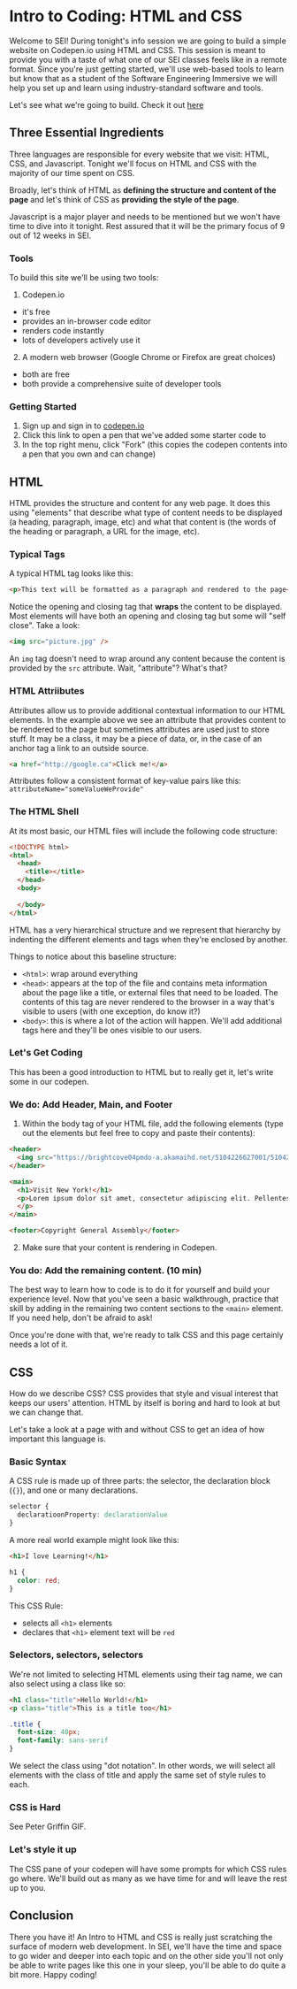 # Intro to Coding: HTML and CSS

Welcome to SEI! During tonight's info session we are going to build a simple website on Codepen.io using HTML and CSS. This session is meant to provide you with a taste of what one of our SEI classes feels like in a remote format. Since you're just getting started, we'll use web-based tools to learn but know that as a student of the Software Engineering Immersive we will help you set up and learn using industry-standard software and tools.

Let's see what we're going to build. Check it out [here](http://intro-to-html-css.surge.sh/)

## Three Essential Ingredients
Three languages are responsible for every website that we visit: HTML, CSS, and Javascript. Tonight we'll focus on HTML and CSS with the majority of our time spent on CSS.

Broadly, let's think of HTML as **defining the structure and content of the page** and let's think of CSS as **providing the style of the page**.

Javascript is a major player and needs to be mentioned but we won't have time to dive into it tonight. Rest assured that it will be the primary focus of 9 out of 12 weeks in SEI.

### Tools
To build this site we'll be using two tools:
1. Codepen.io
  - it's free
  - provides an in-browser code editor
  - renders code instantly
  - lots of developers actively use it
2. A modern web browser (Google Chrome or Firefox are great choices)
  - both are free
  - both provide a comprehensive suite of developer tools

### Getting Started
1. Sign up and sign in to [codepen.io](http://codepen.io)
2. Click this link to open a pen that we've added some starter code to
3. In the top right menu, click "Fork" (this copies the codepen contents into a pen that you own and can change)

## HTML
HTML provides the structure and content for any web page. It does this using "elements" that describe what type of content needs to be displayed (a heading, paragraph, image, etc) and what that content is (the words of the heading or paragraph, a URL for the image, etc).

### Typical Tags
A typical HTML tag looks like this:

```html
<p>This text will be formatted as a paragraph and rendered to the page</p>
```

Notice the opening and closing tag that **wraps** the content to be displayed. Most elements will have both an opening and closing tag but some will "self close". Take a look:

```html
<img src="picture.jpg" />
```

An `img` tag doesn't need to wrap around any content because the content is provided by the `src` attribute. Wait, "attribute"? What's that?

### HTML Attriibutes
Attributes allow us to provide additional contextual information to our HTML elements. In the example above we see an attribute that provides content to be rendered to the page but sometimes attributes are used just to store stuff. It may be a class, it may be a piece of data, or, in the case of an anchor tag a link to an outside source.

```html
<a href="http://google.ca">Click me!</a>
```

Attributes follow a consistent format of key-value pairs like this: `attributeName="someValueWeProvide"`

### The HTML Shell
At its most basic, our HTML files will include the following code structure:

```html
<!DOCTYPE html>
<html>
  <head>
    <title></title>
  </head>
  <body>
    
  </body>
</html>
```

HTML has a very hierarchical structure and we represent that hierarchy by indenting the different elements and tags when they're enclosed by another.

Things to notice about this baseline structure:
- `<html>`: wrap around everything
- `<head>`: appears at the top of the file and contains meta information about the page like a title, or external files that need to be loaded. The contents of this tag are never rendered to the browser in a way that's visible to users (with one exception, do know it?)
- `<body>`: this is where a lot of the action will happen. We'll add additional tags here and they'll be ones visible to our users.

### Let's Get Coding
This has been a good introduction to HTML but to really get it, let's write some in our codepen.

### We do: Add Header, Main, and Footer
1. Within the body tag of your HTML file, add the following elements (type out the elements but feel free to copy and paste their contents):

```html
<header>
  <img src="https://brightcove04pmdo-a.akamaihd.net/5104226627001/5104226627001_5244714388001_5205235439001-vs.jpg?pubId=5104226627001&amp;videoId=5205235439001">
</header>

<main>
  <h1>Visit New York!</h1>
  <p>Lorem ipsum dolor sit amet, consectetur adipiscing elit. Pellentesque placerat, sapien non lacinia consequat, massa just dictum lorem, pharetra rutrum purus sapien eget nunc. Proin ullamcorper euismod ex semper condimentum. Curabitur mattis dapibus eros at fringilla. Curabitur quis tempus sem. Mauris orci arcu, ultricies nec velit non, eleifend sagittis nunc. Nam eget massa in magna commodo volutpat at nec felis. Pellentesque sit amet semper justo, molestie pulvinar nunc. Class aptent taciti sociosqu ad litora torquent per conubia nostra, per inceptos himenaeos. Quisque gravida rhoncus ligula necultrices. Vivamus sit amet porta nisi. Vivamus lectus eros, iaculis non tellus at, finibus hendrerit felis.
  </p>
</main>

<footer>Copyright General Assembly</footer>
```

2. Make sure that your content is rendering in Codepen.

### You do: Add the remaining content. (10 min)
The best way to learn how to code is to do it for yourself and build your experience level. Now that you've seen a basic walkthrough, practice that skill by adding in the remaining two content sections to the `<main>` element. If you need help, don't be afraid to ask!

Once you're done with that, we're ready to talk CSS and this page certainly needs a lot of it.

## CSS
How do we describe CSS? CSS provides that style and visual interest that keeps our users' attention. HTML by itself is boring and hard to look at but we can change that.

Let's take a look at a page with and without CSS to get an idea of how important this language is.

### Basic Syntax

A CSS rule is made up of three parts: the selector, the declaration block (`{}`), and one or many declarations.

```css
selector {
  declaratioonProperty: declarationValue
}
```

A more real world example might look like this:

```html
<h1>I love Learning!</h1>
```

```css
h1 {
  color: red;
}
```

This CSS Rule:
- selects all `<h1>` elements
- declares that `<h1>` element text will be `red`

### Selectors, selectors, selectors
We're not limited to selecting HTML elements using their tag name, we can also select using a class like so:

```html
<h1 class="title">Hello World!</h1>
<p class="title">This is a title too</h1>
```

```css
.title {
  font-size: 40px;
  font-family: sans-serif
}
```

We select the class using "dot notation". In other words, we will select all elements with the class of title and apply the same set of style rules to each.

### CSS is Hard

See Peter Griffin GIF.

### Let's style it up
The CSS pane of your codepen will have some prompts for which CSS rules go where. We'll build out as many as we have time for and will leave the rest up to you.

## Conclusion
There you have it! An Intro to HTML and CSS is really just scratching the surface of modern web development. In SEI, we'll have the time and space to go wider and deeper into each topic and on the other side you'll not only be able to write pages like this one in your sleep, you'll be able to do quite a bit more. Happy coding! 
